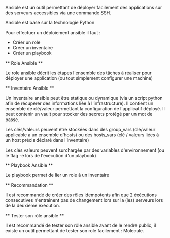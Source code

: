 Ansible est un outil permettant de déployer facilement des applications sur des serveurs accessibles via une commande SSH.

Ansible est basé sur la technologie Python

Pour effectuer un déploiement ansible il faut :
- Créer un role
- Créer un inventaire
- Créer un playbook

** Role Ansible **

Le role ansible décrit les étapes l'ensemble des tâches à réaliser pour déployer une application (ou tout simplement configurer une machine)

** Inventaire Ansible **

Un inventaire ansible peut être statique ou dynamique (via un script python afin de récuperer des informations liée à l'infrastructure).
Il contient un ensemble de clé/valeur permettant la configuration de l'applicatif déployé.
Il peut contenir un vault pour stocker des secrets protégé par un mot de passe.

Les clés/valeurs peuvent être stockées dans des group_vars (clé/valeur applicable a un ensemble d'hosts) ou des hosts_vars (clé / valeurs liées à un host précis déclaré dans l'inventaire)

Les clés valeurs peuvent surchargée par des variables d'environnement (ou le flag -e lors de l'execution d'un playbook)

**  Playbook Ansible **

Le playbook permet de lier un role à un inventaire

** Recommandation **

Il est recommandé de créer des rôles idempotents afin que 2 éxécutions consecutives n'entrainent pas de changement lors sur la (les) serveurs lors de la deuxieme exécution. 

** Tester son rôle ansible **

Il est recommandé de tester son rôle ansible avant de le rendre public, il existe un outil permettant de tester son role facilement : Molecule.

